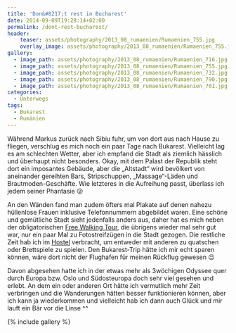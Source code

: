 ```yaml
---
title: 'Don&#8217;t rest in Bucharest'
date: 2014-09-09T19:28:14+02:00
permalink: /dont-rest-bucharest/
header:
    teaser: assets/photography/2013_08_rumaenien/Rumaenien_755.jpg
    overlay_image: assets/photography/2013_08_rumaenien/Rumaenien_755.jpg
gallery:
  - image_path: assets/photography/2013_08_rumaenien/Rumaenien_716.jpg
  - image_path: assets/photography/2013_08_rumaenien/Rumaenien_755.jpg
  - image_path: assets/photography/2013_08_rumaenien/Rumaenien_732.jpg
  - image_path: assets/photography/2013_08_rumaenien/Rumaenien_790.jpg
  - image_path: assets/photography/2013_08_rumaenien/Rumaenien_701.jpg
categories:
  - Unterwegs
tags:
  - Bukarest
  - Rumänien
---
```

Während Markus zurück nach Sibiu fuhr, um von dort aus nach Hause zu fliegen, verschlug es mich noch ein paar Tage nach Bukarest. 
Vielleicht lag es am schlechten Wetter, aber ich empfand die Stadt als ziemlich hässlich und überhaupt nicht besonders. 
Okay, mit dem Palast der Republik steht dort ein imposantes Gebäude, aber die „Altstadt“ wird bevölkert von 
aneinander gereihten Bars, Stripschuppen, „Massage“-Läden und Brautmoden-Geschäfte. 
Wie letzteres in die Aufreihung passt, überlass ich jedem seiner Phantasie 😛

An den Wänden fand man zudem öfters mal Plakate auf denen nahezu hüllenlose Frauen inklusive Telefonnummern abgebildet waren. 
Eine schöne und gemütliche Stadt sieht jedenfalls anders aus, 
daher hat es mich neben der obligatorischen [Free Walking Tour](http://guided-bucharest.com/free_tour.html), die übrigens wieder mal sehr gut war, 
nur ein paar Mal zu Fotostreifzügen in die Stadt gezogen. Die restliche Zeit hab ich im [Hostel](http://www.explorershostel.ro) verbracht, 
um entweder mit anderen zu quatschen oder Brettspiele zu spielen. Den Bukarest-Trip hätte ich mir echt sparen können, 
wäre dort nicht der Flughafen für meinen Rückflug gewesen 😉

Davon abgesehen hatte ich in der etwas mehr als 3wöchigen Odyssee quer durch Europa bzw. Oslo und Südosteuropa doch sehr viel gesehen und erlebt. 
An dem ein oder anderen Ort hätte ich vermutlich mehr Zeit verbringen und die Wanderungen hätten besser funktionieren können, 
aber ich kann ja wiederkommen und vielleicht hab ich dann auch Glück und mir lauft ein Bär vor die Linse ^^

{% include gallery %}